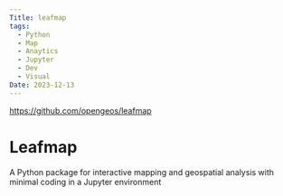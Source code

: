 ```yaml
---
Title: leafmap
tags:
  - Python
  - Map
  - Anaytics
  - Jupyter
  - Dev
  - Visual
Date: 2023-12-13
---
```

https://github.com/opengeos/leafmap
# Leafmap

A Python package for interactive mapping and geospatial analysis with minimal coding in a Jupyter environment